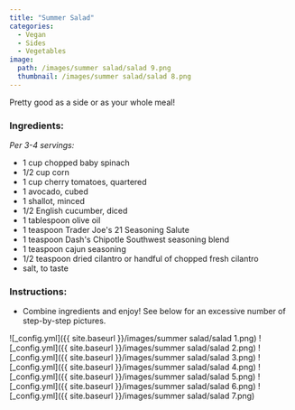 ```yaml
---
title: "Summer Salad"
categories:
  - Vegan
  - Sides
  - Vegetables
image:
  path: /images/summer salad/salad 9.png
  thumbnail: /images/summer salad/salad 8.png
---
```


Pretty good as a side or as your whole meal!


### Ingredients:

_Per 3-4 servings:_

* 1 cup chopped baby spinach
* 1/2 cup corn
* 1 cup cherry tomatoes, quartered
* 1 avocado, cubed
* 1 shallot, minced
* 1/2 English cucumber, diced
* 1 tablespoon olive oil
* 1 teaspoon Trader Joe's 21 Seasoning Salute
* 1 teaspoon Dash's Chipotle Southwest seasoning blend
* 1 teaspoon cajun seasoning
* 1/2 teaspoon dried cilantro or handful of chopped fresh cilantro
* salt, to taste


### Instructions:

* Combine ingredients and enjoy! See below for an excessive number of step-by-step pictures.

![_config.yml]({{ site.baseurl }}/images/summer salad/salad 1.png)
![_config.yml]({{ site.baseurl }}/images/summer salad/salad 2.png)
![_config.yml]({{ site.baseurl }}/images/summer salad/salad 3.png)
![_config.yml]({{ site.baseurl }}/images/summer salad/salad 4.png)
![_config.yml]({{ site.baseurl }}/images/summer salad/salad 5.png)
![_config.yml]({{ site.baseurl }}/images/summer salad/salad 6.png)
![_config.yml]({{ site.baseurl }}/images/summer salad/salad 7.png)


